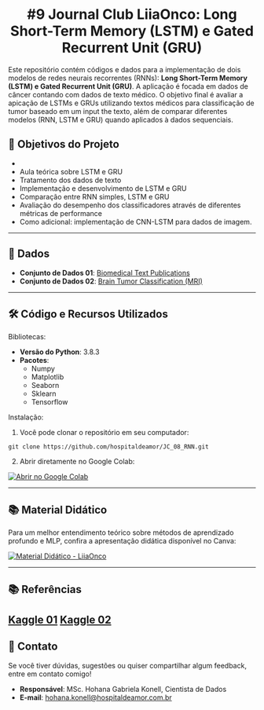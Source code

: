 ## <h1 align="center"> #9 Journal Club LiiaOnco: Long Short-Term Memory (LSTM) e Gated Recurrent Unit (GRU) </h1>

Este repositório contém códigos e dados para a implementação de dois modelos de redes neurais recorrentes (RNNs): **Long Short-Term Memory (LSTM) e Gated Recurrent Unit (GRU)**. 
A aplicação é focada em dados de câncer contando com dados de texto médico.
O objetivo final é avaliar a apicação de LSTMs e GRUs utilizando textos médicos para classificação de tumor baseado em um input the texto, além de comparar diferentes modelos (RNN, LSTM e GRU) quando aplicados à dados sequenciais.

## 📌 Objetivos do Projeto

-
- Aula teórica sobre LSTM e GRU
- Tratamento dos dados de texto
- Implementação e desenvolvimento de LSTM e GRU
- Comparação entre RNN simples, LSTM e GRU
- Avaliação do desempenho dos classificadores através de diferentes métricas de performance
- Como adicional: implementação de CNN-LSTM para dados de imagem.
---

## 📂 Dados

- **Conjunto de Dados 01**: [Biomedical Text Publications](https://www.kaggle.com/datasets/falgunipatel19/biomedical-text-publication-classification)
- **Conjunto de Dados 02**: [Brain Tumor Classification (MRI)](https://www.kaggle.com/datasets/sartajbhuvaji/brain-tumor-classification-mri)
---
## 🛠️ Código e Recursos Utilizados

Bibliotecas:
- **Versão do Python**: 3.8.3
- **Pacotes**:
  - Numpy
  - Matplotlib
  - Seaborn
  - Sklearn
  - Tensorflow

Instalação:
1. Você pode clonar o repositório em seu computador:
```
git clone https://github.com/hospitaldeamor/JC_08_RNN.git
```
2. Abrir diretamente no Google Colab:

[![Abrir no Google Colab](https://colab.research.google.com/assets/colab-badge.svg)](https://colab.research.google.com/drive/1tstGiOLpyrG3X1V901IV4sO2hi0RTx-V?usp=sharing)

---
## 📚 **Material Didático**

Para um melhor entendimento teórico sobre métodos de aprendizado profundo e MLP, confira a apresentação didática disponível no Canva: 

[![Material Didático - LiiaOnco](https://camo.githubusercontent.com/b33cc3e1cd2ab321366232df2d58de96284f7b552582495bfbd8241f2e32dbed/68747470733a2f2f696d672e736869656c64732e696f2f62616467652f43616e76612d41627269725f4d6174657269616c2d626c75653f7374796c653d666f722d7468652d6261646765266c6f676f3d63616e7661)](https://www.canva.com/design/DAGfikui0oM/tBLiBPLMdNNL7Fli4pB4-g/view?utm_content=DAGfikui0oM&utm_campaign=designshare&utm_medium=link2&utm_source=uniquelinks&utlId=hfca2985476)

---
## :books: **Referências**
[Kaggle 01](https://www.kaggle.com/code/ahmedashrafhelmi/medical-text-classification-bilstm-bigru-conv1d#Data-Preprocessing)
[Kaggle 02](https://www.kaggle.com/code/sukritsingh1234/cnn-lstm/notebook)
---
## 💬 **Contato**

Se você tiver dúvidas, sugestões ou quiser compartilhar algum feedback, entre em contato comigo!

- **Responsável**: MSc. Hohana Gabriela Konell, Cientista de Dados
- **E-mail**: [hohana.konell@hospitaldeamor.com.br](mailto:hohana.konell@hospitaldeamor.com.br)



